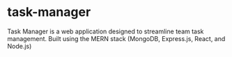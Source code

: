 # task-manager
 Task Manager is a web application designed to streamline team task management. Built using the MERN stack (MongoDB, Express.js, React, and Node.js)
